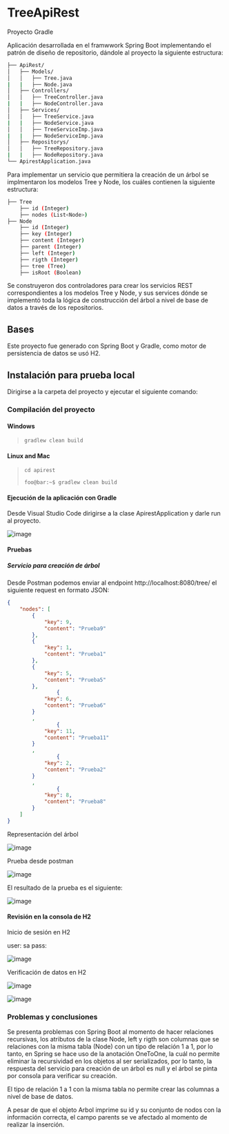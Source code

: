 # TreeApiRest

Proyecto Gradle

Aplicación desarrollada en el framwwork Spring Boot implementando el patrón de diseño de repositorio, dándole al proyecto la siguiente estructura:

```bash
├── ApiRest/
│   ├── Models/
│   │   ├── Tree.java
|   |   ├── Node.java
│   ├── Controllers/
│   │   ├── TreeController.java
|   |   ├── NodeController.java
│   ├── Services/
│   │   ├── TreeService.java
|   |   ├── NodeService.java
│   │   ├── TreeServiceImp.java
|   |   ├── NodeServiceImp.java
│   ├── Repositorys/
│   │   ├── TreeRepository.java
|   |   ├── NodeRepository.java
└── ApirestApplication.java
```

Para implementar un servicio que permitiera la creación de un árbol se implmentaron los modelos Tree y Node, los cuáles contienen la siguiente estructura:

```bash
├── Tree
    ├── id (Integer)
    ├── nodes (List<Node>)
├── Node
    ├── id (Integer)
    ├── key (Integer)
    ├── content (Integer)
    ├── parent (Integer)
    ├── left (Integer)
    ├── rigth (Integer)
    ├── tree (Tree)
    ├── isRoot (Boolean)
```
  
Se construyeron dos controladores para crear los servicios REST correspondientes a los modelos Tree y Node, y sus services dónde se implementó toda la lógica de construcción del árbol a nivel de base de datos a través de los repositorios.

## Bases
Este proyecto fue generado con Spring Boot y Gradle, como motor de persistencia de datos se usó H2.
  
## Instalación para prueba local
  
Dirigirse a la carpeta del proyecto y ejecutar el siguiente comando:

### Compilación del proyecto
#### Windows
> ```gradlew clean build```
  
#### Linux and Mac
> ```cd apirest```
>  
> ```foo@bar:~$ gradlew clean build```

#### Ejecución de la aplicación con Gradle
Desde Visual Studio Code dirigirse a la clase ApirestApplication y darle run al proyecto.

![image](https://user-images.githubusercontent.com/23733231/148381022-4305c745-d3ad-4d97-9639-11cbe4b55118.png)

#### Pruebas

##### Servicio para creación de árbol

Desde Postman podemos enviar al endpoint http://localhost:8080/tree/ el siguiente request en formato JSON:

```json
{   
    "nodes": [
        {
            "key": 9,
            "content": "Prueba9"
        },
        {
            "key": 1,
            "content": "Prueba1"
        },
        {
            "key": 5,
            "content": "Prueba5"
        },
                {
            "key": 6,
            "content": "Prueba6"
        }
        ,
                {
            "key": 11,
            "content": "Prueba11"
        }
        ,
                {
            "key": 2,
            "content": "Prueba2"
        }
        ,
                {
            "key": 8,
            "content": "Prueba8"
        }
    ]
}
```

Representación del árbol

![image](https://user-images.githubusercontent.com/23733231/148383048-367649ba-2a26-4710-8603-ab8461001710.png)

Prueba desde postman

![image](https://user-images.githubusercontent.com/23733231/148381381-03f1ff45-18e7-442e-8bec-9a74d6bdb516.png)

El resultado de la prueba es el siguiente:

![image](https://user-images.githubusercontent.com/23733231/148381729-1637f1b5-382b-4342-861f-17b703eef15b.png)

#### Revisión en la consola de H2

Inicio de sesión en H2

  user: sa
  pass: 

![image](https://user-images.githubusercontent.com/23733231/148383881-7b110c60-c888-4bdc-bf00-54ae3c3f9fc7.png)

Verificación de datos en H2

![image](https://user-images.githubusercontent.com/23733231/148384257-c32e2d39-fb54-4b1c-bb0b-0991785d3b7e.png)

![image](https://user-images.githubusercontent.com/23733231/148384189-61d73124-54cd-4722-a7bd-49cab4840007.png)

### Problemas y conclusiones

Se presenta problemas con Spring Boot al momento de hacer relaciones recursivas, los atributos de la clase Node, left y rigth son columnas que se relaciones con la misma tabla (Node) con un tipo de relación 1 a 1, por lo tanto, en Spring se hace uso de la anotación OneToOne, la cuál no permite eliminar la recursividad en los objetos al ser serializados, por lo tanto, la respuesta del servicio para creación de un árbol es null y el árbol se pinta por consola para verificar su creación.

El tipo de relación 1 a 1 con la misma tabla no permite crear las columnas a nivel de base de datos.

A pesar de que el objeto Arbol imprime su id y su conjunto de nodos con la información correcta, el campo parents se ve afectado al momento de realizar la inserción.


